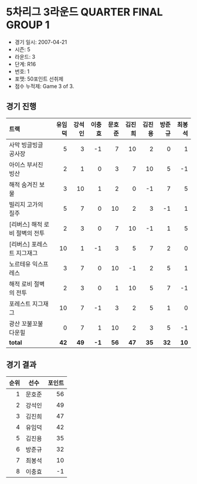 # 5차리그 3라운드 QUARTER FINAL GROUP 1

- 경기 일시: 2007-04-21
- 시즌: 5
- 라운드: 3
- 단계: R16
- 번호: 1
- 포맷: 50포인트 선취제
- 점수 누적제: Game 3 of 3.





## 경기 진행

| 트랙 | 유임덕 | 강석인 | 이충효 | 문호준 | 김진희 | 김진용 | 방준규 | 최봉석 |
|:---|---:|---:|---:|---:|---:|---:|---:|---:|
| 사막 빙글빙글 공사장 | 5 | 3 | -1 | 7 | 10 | 2 | 0 | 1 |
| 아이스 부서진 빙산 | 2 | 1 | 0 | 3 | 7 | 10 | 5 | -1 |
| 해적 숨겨진 보물 | 3 | 10 | 1 | 2 | 0 | -1 | 7 | 5 |
| 빌리지 고가의 질주 | 5 | 7 | 0 | 10 | 2 | 3 | -1 | 1 |
| [리버스] 해적 로비 절벽의 전투 | 2 | 3 | 0 | 7 | 10 | -1 | 1 | 5 |
| [리버스] 포레스트 지그재그 | 10 | 1 | -1 | 3 | 5 | 7 | 2 | 0 |
| 노르테유 익스프레스 | 3 | 7 | 0 | 10 | -1 | 2 | 5 | 1 |
| 해적 로비 절벽의 전투 | 2 | 3 | 0 | 1 | 10 | 5 | 7 | -1 |
| 포레스트 지그재그 | 10 | 7 | -1 | 3 | 2 | 5 | 1 | 0 |
| 광산 꼬불꼬불 다운힐 | 0 | 7 | 1 | 10 | 2 | 3 | 5 | -1 |
| __total__ | __42__ | __49__ | __-1__ | __56__ | __47__ | __35__ | __32__ | __10__ |




## 경기 결과

| 순위 | 선수 | 포인트 |
|---:|:---:|---:|
| 1 | 문호준 | 56 |
| 2 | 강석인 | 49 |
| 3 | 김진희 | 47 |
| 4 | 유임덕 | 42 |
| 5 | 김진용 | 35 |
| 6 | 방준규 | 32 |
| 7 | 최봉석 | 10 |
| 8 | 이충효 | -1 |

